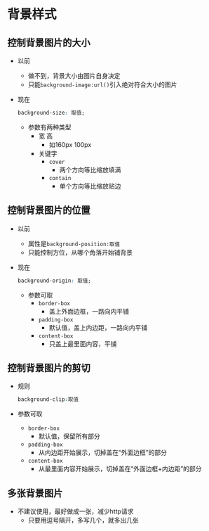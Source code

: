 # 背景样式

## 控制背景图片的大小

- 以前
    - 做不到，背景大小由图片自身决定
    - 只能`background-image:url()`引入绝对符合大小的图片
    
- 现在    
    ```css
    background-size: 取值;
    ```
    - 参数有两种类型
        - 宽 高
            - 如160px 100px
        - 关键字
            - `cover`
                - 两个方向等比缩放填满
            - `contain`
                - 单个方向等比缩放贴边

## 控制背景图片的位置

- 以前
    - 属性是`background-position:取值`
    - 只能控制方位，从哪个角落开始铺背景
    
- 现在    
    ```css
    background-origin: 取值;
    ```
    - 参数可取
        - `border-box`
            - 盖上外面边框，一路向内平铺
        - `padding-box`
            - 默认值，盖上内边距，一路向内平铺
        - `content-box`
            - 只盖上最里面内容，平铺

## 控制背景图片的剪切
 
- 规则   
    ```css
    background-clip:取值
    ```
    
- 参数可取
    - `border-box`
        - 默认值，保留所有部分
    - `padding-box`
        - 从内边距开始展示，切掉盖在“外面边框”的部分
    - `content-box`
        - 从最里面内容开始展示，切掉盖在“外面边框+内边距”的部分

## 多张背景图片

- 不建议使用，最好做成一张，减少http请求
    - 只要用逗号隔开，多写几个，就多出几张
